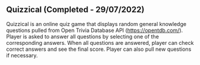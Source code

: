 ## Quizzical (Completed - 29/07/2022)

Quizzical is an online quiz game that displays random general knowledge questions pulled from Open Trivia Database API (https://opentdb.com/).
Player is asked to answer all questions by selecting one of the corresponding answers. When all questions are answered, player can check correct answers and see the final score. Player can also pull new questions if necessary.
